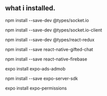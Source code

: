 ## what i installed.

npm install --save-dev @types/socket.io

npm install --save-dev @types/socket.io-client

npm install --save-dev @types/react-redux

npm install --save react-native-gifted-chat

npm install --save react-native-firebase

expo install expo-ads-admob

npm install --save expo-server-sdk

expo install expo-permissions
